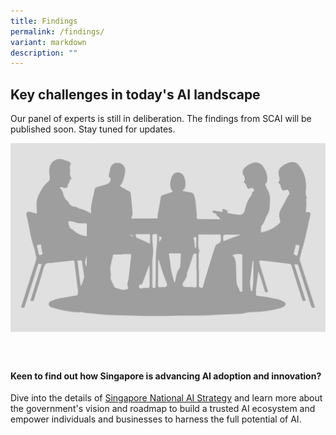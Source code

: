 ```yaml
---
title: Findings
permalink: /findings/
variant: markdown
description: ""
---
```

## Key challenges in today's AI landscape

Our panel of experts is still in deliberation. The findings from SCAI will be published soon. Stay tuned for updates.

![](/images/Banners/to_be_announced.jpg)

<div style="padding: 25px 0px 0px 0px;"></div>



#### Keen to find out how Singapore is advancing AI adoption and innovation?

Dive into the details of [Singapore National AI Strategy](https://www.smartnation.gov.sg/initiatives/artificial-intelligence/) and learn more about the government's vision and roadmap to build a trusted AI ecosystem and empower individuals and businesses to harness the full potential of AI.
